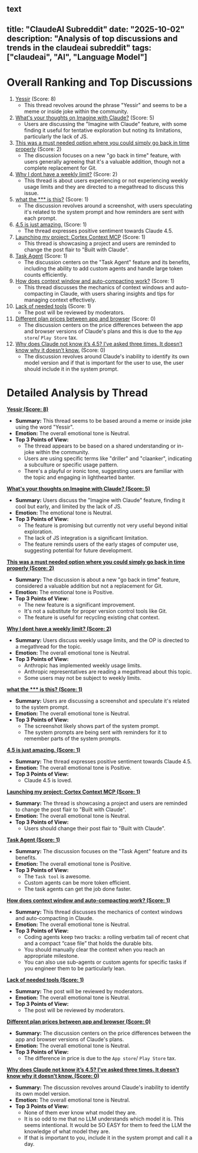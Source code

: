 text
---
title: "ClaudeAI Subreddit"
date: "2025-10-02"
description: "Analysis of top discussions and trends in the claudeai subreddit"
tags: ["claudeai", "AI", "Language Model"]
---

# Overall Ranking and Top Discussions
1.  [Yessir](https://i.redd.it/codinnsu4qsf1.png) (Score: 8)
    *   This thread revolves around the phrase "Yessir" and seems to be a meme or inside joke within the community.
2.  [What's your thoughts on Imagine with Claude?](https://www.reddit.com/r/ClaudeAI/comments/1nw8w3v/whats_your_thoughts_on_imagine_with_claude/) (Score: 5)
    *   Users are discussing the "Imagine with Claude" feature, with some finding it useful for tentative exploration but noting its limitations, particularly the lack of JS.
3.  [This was a must needed option where you could simply go back in time properly](https://www.reddit.com/r/ClaudeAI/comments/1nwdr04/this_was_a_must_needed_option_where_you_could/) (Score: 2)
    *   The discussion focuses on a new "go back in time" feature, with users generally agreeing that it's a valuable addition, though not a complete replacement for Git.
4.  [Why I dont have a weekly limit?](https://www.reddit.com/r/ClaudeAI/comments/1nwe8b7/why_i_dont_have_a_weekly_limit/) (Score: 2)
    *   This thread is about users experiencing or not experiencing weekly usage limits and they are directed to a megathread to discuss this issue.
5.  [what the *** is this?](https://i.redd.it/rcxvzvzy5qsf1.png) (Score: 1)
    *   The discussion revolves around a screenshot, with users speculating it's related to the system prompt and how reminders are sent with each prompt.
6.  [4.5 is just amazing.](https://i.redd.it/seqsv5mg2rsf1.jpeg) (Score: 1)
    *   The thread expresses positive sentiment towards Claude 4.5.
7.  [Launching my project: Cortex Context MCP](https://www.producthunt.com/posts/cortex-context-mcp?utm_source=other&utm_medium=social) (Score: 1)
    *   This thread is showcasing a project and users are reminded to change the post flair to "Built with Claude".
8.  [Task Agent](https://www.reddit.com/r/ClaudeAI/comments/1nw8bq7/task_agent/) (Score: 1)
    *   The discussion centers on the "Task Agent" feature and its benefits, including the ability to add custom agents and handle large token counts efficiently.
9.  [How does context window and auto-compacting work?](https://www.reddit.com/r/ClaudeAI/comments/1nw9cuo/how_does_context_window_and_autocompacting_work/) (Score: 1)
    *   This thread discusses the mechanics of context windows and auto-compacting in Claude, with users sharing insights and tips for managing context effectively.
10. [Lack of needed tools](https://www.reddit.com/r/ClaudeAI/comments/1nwdfqq/lack_of_needed_tools/) (Score: 1)
    *   The post will be reviewed by moderators.
11. [Different plan prices between app and browser](https://www.reddit.com/gallery/1nw9hgx) (Score: 0)
    *   The discussion centers on the price differences between the app and browser versions of Claude's plans and this is due to the `App store`/ `Play Store` tax.
12. [Why does Claude not know it’s 4.5? I’ve asked three times. It doesn’t know why it doesn’t know.](https://www.reddit.com/gallery/1nwd6pv) (Score: 0)
    *   The discussion revolves around Claude's inability to identify its own model version and if that is important for the user to use, the user should include it in the system prompt.

# Detailed Analysis by Thread
**[Yessir (Score: 8)](https://i.redd.it/codinnsu4qsf1.png)**
*   **Summary:** This thread seems to be based around a meme or inside joke using the word "Yessir".
*   **Emotion:** The overall emotional tone is Neutral.
*   **Top 3 Points of View:**
    *   The thread appears to be based on a shared understanding or in-joke within the community.
    *   Users are using specific terms like "driller" and "claanker", indicating a subculture or specific usage pattern.
    *   There's a playful or ironic tone, suggesting users are familiar with the topic and engaging in lighthearted banter.

**[What's your thoughts on Imagine with Claude? (Score: 5)](https://www.reddit.com/r/ClaudeAI/comments/1nw8w3v/whats_your_thoughts_on_imagine_with_claude/)**
*   **Summary:** Users discuss the "Imagine with Claude" feature, finding it cool but early, and limited by the lack of JS.
*   **Emotion:** The emotional tone is Neutral.
*   **Top 3 Points of View:**
    *   The feature is promising but currently not very useful beyond initial exploration.
    *   The lack of JS integration is a significant limitation.
    *   The feature reminds users of the early stages of computer use, suggesting potential for future development.

**[This was a must needed option where you could simply go back in time properly (Score: 2)](https://www.reddit.com/r/ClaudeAI/comments/1nwdr04/this_was_a_must_needed_option_where_you_could/)**
*   **Summary:** The discussion is about a new "go back in time" feature, considered a valuable addition but not a replacement for Git.
*   **Emotion:** The emotional tone is Positive.
*   **Top 3 Points of View:**
    *   The new feature is a significant improvement.
    *   It's not a substitute for proper version control tools like Git.
    *   The feature is useful for recycling existing chat context.

**[Why I dont have a weekly limit? (Score: 2)](https://www.reddit.com/r/ClaudeAI/comments/1nwe8b7/why_i_dont_have_a_weekly_limit/)**
*   **Summary:** Users discuss weekly usage limits, and the OP is directed to a megathread for the topic.
*   **Emotion:** The overall emotional tone is Neutral.
*   **Top 3 Points of View:**
    *   Anthropic has implemented weekly usage limits.
    *   Anthropic representatives are reading a megathread about this topic.
    *   Some users may not be subject to weekly limits.

**[what the *** is this? (Score: 1)](https://i.redd.it/rcxvzvzy5qsf1.png)**
*   **Summary:** Users are discussing a screenshot and speculate it's related to the system prompt.
*   **Emotion:** The overall emotional tone is Neutral.
*   **Top 3 Points of View:**
    *   The screenshot likely shows part of the system prompt.
    *   The system prompts are being sent with reminders for it to remember parts of the system prompts.

**[4.5 is just amazing. (Score: 1)](https://i.redd.it/seqsv5mg2rsf1.jpeg)**
*   **Summary:** The thread expresses positive sentiment towards Claude 4.5.
*   **Emotion:** The overall emotional tone is Positive.
*   **Top 3 Points of View:**
    *   Claude 4.5 is loved.

**[Launching my project: Cortex Context MCP (Score: 1)](https://www.producthunt.com/posts/cortex-context-mcp?utm_source=other&utm_medium=social)**
*   **Summary:** The thread is showcasing a project and users are reminded to change the post flair to "Built with Claude".
*   **Emotion:** The overall emotional tone is Neutral.
*   **Top 3 Points of View:**
    *   Users should change their post flair to "Built with Claude".

**[Task Agent (Score: 1)](https://www.reddit.com/r/ClaudeAI/comments/1nw8bq7/task_agent/)**
*   **Summary:** The discussion focuses on the "Task Agent" feature and its benefits.
*   **Emotion:** The overall emotional tone is Positive.
*   **Top 3 Points of View:**
    *   The `Task tool` is awesome.
    *   Custom agents can be more token efficient.
    *   The task agents can get the job done faster.

**[How does context window and auto-compacting work? (Score: 1)](https://www.reddit.com/r/ClaudeAI/comments/1nw9cuo/how_does_context_window_and_autocompacting_work/)**
*   **Summary:** This thread discusses the mechanics of context windows and auto-compacting in Claude.
*   **Emotion:** The overall emotional tone is Neutral.
*   **Top 3 Points of View:**
    *   Coding agents keep two tracks: a rolling verbatim tail of recent chat and a compact “case file” that holds the durable bits.
    *   You should manually clear the context when you reach an appropriate milestone.
    *   You can also use sub-agents or custom agents for specific tasks if you engineer them to be particularly lean.

**[Lack of needed tools (Score: 1)](https://www.reddit.com/r/ClaudeAI/comments/1nwdfqq/lack_of_needed_tools/)**
*   **Summary:** The post will be reviewed by moderators.
*   **Emotion:** The overall emotional tone is Neutral.
*   **Top 3 Points of View:**
    *   The post will be reviewed by moderators.

**[Different plan prices between app and browser (Score: 0)](https://www.reddit.com/gallery/1nw9hgx)**
*   **Summary:** The discussion centers on the price differences between the app and browser versions of Claude's plans.
*   **Emotion:** The overall emotional tone is Neutral.
*   **Top 3 Points of View:**
    *   The difference in price is due to the `App store`/ `Play Store` tax.

**[Why does Claude not know it’s 4.5? I’ve asked three times. It doesn’t know why it doesn’t know. (Score: 0)](https://www.reddit.com/gallery/1nwd6pv)**
*   **Summary:** The discussion revolves around Claude's inability to identify its own model version.
*   **Emotion:** The overall emotional tone is Neutral.
*   **Top 3 Points of View:**
    *   None of them ever know what model they are.
    *   It is so odd to me that no LLM understands which model it is. This seems intentional. It would be SO EASY for them to feed the LLM the knowledge of what model they are.
    *   If that is important to you, include it in the system prompt and call it a day.
